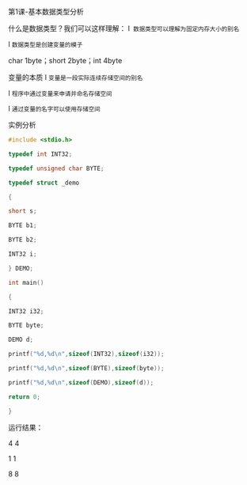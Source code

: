 第1课-基本数据类型分析

什么是数据类型？我们可以这样理解：
l` 数据类型可以理解为固定内存大小的别名`

l `数据类型是创建变量的模子`

char 1byte；short 2byte；int 4byte

变量的本质
l `变量是一段实际连续存储空间的别名`

l `程序中通过变量来申请并命名存储空间`

l `通过变量的名字可以使用存储空间`

实例分析
```c
#include <stdio.h>

typedef int INT32;

typedef unsigned char BYTE;

typedef struct _demo

{

short s;

BYTE b1;

BYTE b2;

INT32 i;

} DEMO;

int main()

{

INT32 i32;

BYTE byte;

DEMO d;

printf("%d,%d\n",sizeof(INT32),sizeof(i32));

printf("%d,%d\n",sizeof(BYTE),sizeof(byte));

printf("%d,%d\n",sizeof(DEMO),sizeof(d));

return 0;

}
```
运行结果：

4   4

1   1

8   8